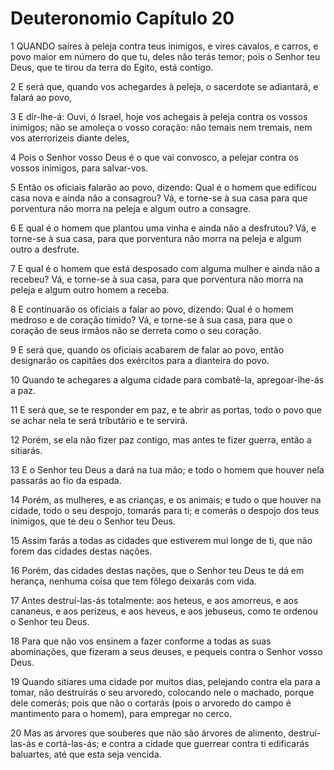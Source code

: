 # Deuteronomio Capítulo 20

1	QUANDO saíres à peleja contra teus inimigos, e vires cavalos, e carros, e povo maior em número do que tu, deles não terás temor; pois o Senhor teu Deus, que te tirou da terra do Egito, está contigo.

2	E será que, quando vos achegardes à peleja, o sacerdote se adiantará, e falará ao povo,

3	E dir-lhe-á: Ouvi, ó Israel, hoje vos achegais à peleja contra os vossos inimigos; não se amoleça o vosso coração: não temais nem tremais, nem vos aterrorizeis diante deles,

4	Pois o Senhor vosso Deus é o que vai convosco, a pelejar contra os vossos inimigos, para salvar-vos.

5	Então os oficiais falarão ao povo, dizendo: Qual é o homem que edificou casa nova e ainda não a consagrou? Vá, e torne-se à sua casa para que porventura não morra na peleja e algum outro a consagre.

6	E qual é o homem que plantou uma vinha e ainda não a desfrutou? Vá, e torne-se à sua casa, para que porventura não morra na peleja e algum outro a desfrute.

7	E qual é o homem que está desposado com alguma mulher e ainda não a recebeu? Vá, e torne-se à sua casa, para que porventura não morra na peleja e algum outro homem a receba.

8	E continuarão os oficiais a falar ao povo, dizendo: Qual é o homem medroso e de coração tímido? Vá, e torne-se à sua casa, para que o coração de seus irmãos não se derreta como o seu coração.

9	E será que, quando os oficiais acabarem de falar ao povo, então designarão os capitães dos exércitos para a dianteira do povo.

10	Quando te achegares a alguma cidade para combatê-la, apregoar-lhe-ás a paz.

11	E será que, se te responder em paz, e te abrir as portas, todo o povo que se achar nela te será tributário e te servirá.

12	Porém, se ela não fizer paz contigo, mas antes te fizer guerra, então a sitiarás.

13	E o Senhor teu Deus a dará na tua mão; e todo o homem que houver nela passarás ao fio da espada.

14	Porém, as mulheres, e as crianças, e os animais; e tudo o que houver na cidade, todo o seu despojo, tomarás para ti; e comerás o despojo dos teus inimigos, que te deu o Senhor teu Deus.

15	Assim farás a todas as cidades que estiverem mui longe de ti, que não forem das cidades destas nações.

16	Porém, das cidades destas nações, que o Senhor teu Deus te dá em herança, nenhuma coisa que tem fôlego deixarás com vida.

17	Antes destruí-las-ás totalmente: aos heteus, e aos amorreus, e aos cananeus, e aos perizeus, e aos heveus, e aos jebuseus, como te ordenou o Senhor teu Deus.

18	Para que não vos ensinem a fazer conforme a todas as suas abominações, que fizeram a seus deuses, e pequeis contra o Senhor vosso Deus.

19	Quando sitiares uma cidade por muitos dias, pelejando contra ela para a tomar, não destruirás o seu arvoredo, colocando nele o machado, porque dele comerás; pois que não o cortarás (pois o arvoredo do campo é mantimento para o homem), para empregar no cerco.

20	Mas as árvores que souberes que não são árvores de alimento, destruí-las-ás e cortá-las-ás; e contra a cidade que guerrear contra ti edificarás baluartes, até que esta seja vencida.

